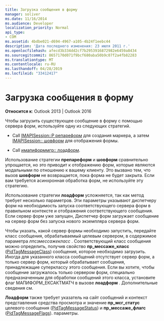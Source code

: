 ```yaml
---
title: Загрузка сообщения в форму
manager: soliver
ms.date: 11/16/2014
ms.audience: Developer
localization_priority: Normal
api_type:
- COM
ms.assetid: 4bdbe021-d694-4967-a105-4b24f1eebc44
description: 'Дата последнего изменения: 23 июля 2011 г.'
ms.openlocfilehash: afecd3b334dd2cf7b2953916872982e6459a8434
ms.sourcegitcommit: 8657170d071f9bcf680aba50b9c07f2a4fb82283
ms.translationtype: MT
ms.contentlocale: ru-RU
ms.lasthandoff: 04/28/2019
ms.locfileid: "33412417"
---
```

# <a name="loading-a-message-into-a-form"></a>Загрузка сообщения в форму

  
  
**Относится к**: Outlook 2013 | Outlook 2016 
  
Чтобы загрузить существующее сообщение в форму с помощью сервера форм, используйте одну из следующих стратегий.
  
- Call [IMAPISession::P репареформ](imapisession-prepareform.md) для создания маркера, а затем [IMAPISession:: шовформ](imapisession-showform.md) для отображения формы. 
    
- Call [имапиформмгр:: лоадформ](imapiformmgr-loadform.md). 
    
Использование стратегии **препареформ** и **шовформ** сравнительно упрощается, но это приводит к отображению форм, которые являются модальными по отношению к вашему клиенту. Это вызвано тем, что вызов **шовформ** не возвращается, пока форма не будет закрыта. Если вам требуется асинхронная обработка форм, не используйте эту стратегию. 
  
Использование стратегии **лоадформ** усложняется, так как метод требует несколько параметров. Эти параметры указывают диспетчеру форм на необходимость запуска соответствующего сервера форм в правильном контексте и отображения соответствующего сообщения. Если сервер форм уже запущен, Диспетчер форм загружает сообщение на сервер форм без запуска нового экземпляра сервера форм. 
  
Чтобы указать, какой сервер формы необходимо запустить, передайте класс сообщения, обрабатываемый целевым сервером, в содержимое параметра _лпсзмессажекласс_ . Соответствующий класс сообщения можно определить, получив свойство **пр_мессаже_класс** ([PidTagMessageClass](pidtagmessageclass-canonical-property.md)) сообщения, которое необходимо загрузить. Иногда для указанного класса сообщений отсутствует сервер форм, а только сервер форм, который обрабатывает сообщения, принадлежащие суперклассу этого сообщения. Если вы хотите, чтобы сообщение загружалось только сервером форм, специально предназначенным для обработки сообщений этого класса, установите флаг МАПИФОРМ_ЕКСАКТМАТЧ в вызове **лоадформ** . Дополнительные сведения см. [](mapi-message-classes.md)
  
 **Лоадформ** также требует указатель на сайт сообщений и контекст представления средства просмотра и значение **пр_мсг_статус** целевого сообщения ([PidTagMessageStatus](pidtagmessagestatus-canonical-property.md)) и **пр_мессаже_флагс** ([PidTagMessageFlags](pidtagmessageflags-canonical-property.md)). параметры.
  

